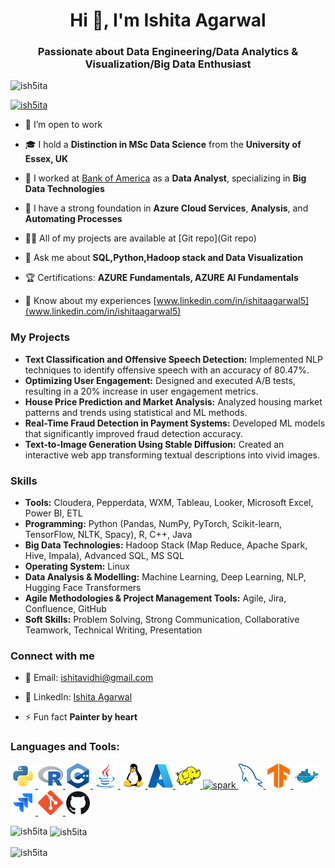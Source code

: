 <h1 align="center">Hi 👋, I'm Ishita Agarwal</h1>
<h3 align="center">Passionate about Data Engineering/Data Analytics & Visualization/Big Data Enthusiast</h3>

<p align="left"> <img src="https://komarev.com/ghpvc/?username=ish5ita&label=Profile%20views&color=0e75b6&style=flat" alt="ish5ita" /> </p>

<p align="left"> <a href="https://github.com/ryo-ma/github-profile-trophy"><img src="https://github-profile-trophy.vercel.app/?username=ish5ita" alt="ish5ita" /></a> </p>


- 🔭 I’m open to work
  
- 🎓 I hold a **Distinction in MSc Data Science** from the **University of Essex, UK**

- 👯 I worked at [Bank of America](https://www.bankofamerica.com/) as a **Data Analyst**, specializing in **Big Data Technologies**

- 🧠 I have a strong foundation in **Azure Cloud Services**, **Analysis**, and **Automating Processes**

- 👨‍💻 All of my projects are available at [Git repo](Git repo)

- 💬 Ask me about **SQL,Python,Hadoop stack and Data Visualization**
  
- 🏆 Certifications: **AZURE Fundamentals, AZURE AI Fundamentals**

- 📄 Know about my experiences [www.linkedin.com/in/ishitaagarwal5](www.linkedin.com/in/ishitaagarwal5)

### My Projects
- **Text Classification and Offensive Speech Detection:** Implemented NLP techniques to identify offensive speech with an accuracy of 80.47%.
- **Optimizing User Engagement:** Designed and executed A/B tests, resulting in a 20% increase in user engagement metrics.
- **House Price Prediction and Market Analysis:** Analyzed housing market patterns and trends using statistical and ML methods.
- **Real-Time Fraud Detection in Payment Systems:** Developed ML models that significantly improved fraud detection accuracy.
- **Text-to-Image Generation Using Stable Diffusion:** Created an interactive web app transforming textual descriptions into vivid images.

### Skills
- **Tools:** Cloudera, Pepperdata, WXM, Tableau, Looker, Microsoft Excel, Power BI, ETL
- **Programming:** Python (Pandas, NumPy, PyTorch, Scikit-learn, TensorFlow, NLTK, Spacy), R, C++, Java
- **Big Data Technologies:** Hadoop Stack (Map Reduce, Apache Spark, Hive, Impala), Advanced SQL, MS SQL
- **Operating System:** Linux
- **Data Analysis & Modelling:** Machine Learning, Deep Learning, NLP, Hugging Face Transformers
- **Agile Methodologies & Project Management Tools:** Agile, Jira, Confluence, GitHub
- **Soft Skills:** Problem Solving, Strong Communication, Collaborative Teamwork, Technical Writing, Presentation


### Connect with me
- 📧 Email: [ishitavidhi@gmail.com](mailto:ishitavidhi@gmail.com)
- 💼 LinkedIn: [Ishita Agarwal](https://www.linkedin.com/in/ishita-agarwal/)

- ⚡ Fun fact **Painter by heart**


<h3 align="left">Languages and Tools:</h3>
<p align="left"> 
  <a href="https://www.python.org" target="_blank" rel="noreferrer"> 
    <img src="https://raw.githubusercontent.com/devicons/devicon/master/icons/python/python-original.svg" alt="python" width="40" height="40"/> 
  </a> 
  <a href="https://www.r-project.org/" target="_blank" rel="noreferrer"> 
    <img src="https://raw.githubusercontent.com/devicons/devicon/master/icons/r/r-original.svg" alt="r" width="40" height="40"/>
  </a>
  <a href="https://www.w3schools.com/cpp/" target="_blank" rel="noreferrer"> 
    <img src="https://raw.githubusercontent.com/devicons/devicon/master/icons/cplusplus/cplusplus-original.svg" alt="cplusplus" width="40" height="40"/> 
  </a> 
  <a href="https://www.java.com/" target="_blank" rel="noreferrer"> 
    <img src="https://raw.githubusercontent.com/devicons/devicon/master/icons/java/java-original.svg" alt="java" width="40" height="40"/>
  </a> 
  <a href="https://www.linux.org/" target="_blank" rel="noreferrer"> 
    <img src="https://raw.githubusercontent.com/devicons/devicon/master/icons/linux/linux-original.svg" alt="linux" width="40" height="40"/>
  </a> 
  <a href="https://azure.microsoft.com/" target="_blank" rel="noreferrer"> 
    <img src="https://raw.githubusercontent.com/devicons/devicon/master/icons/azure/azure-original.svg" alt="azure" width="40" height="40"/>
  </a>
  <a href="https://hadoop.apache.org/" target="_blank" rel="noreferrer"> 
    <img src="https://raw.githubusercontent.com/devicons/devicon/master/icons/hadoop/hadoop-original.svg" alt="hadoop" width="40" height="40"/>
  </a>
  <a href="https://spark.apache.org/" target="_blank" rel="noreferrer"> 
    <img src="https://raw.githubusercontent.com/devicons/devicon/master/icons/spark/spark-original.svg" alt="spark" width="40" height="40"/>
  </a> 
  <a href="https://www.mysql.com/" target="_blank" rel="noreferrer"> 
    <img src="https://raw.githubusercontent.com/devicons/devicon/master/icons/mysql/mysql-original.svg" alt="mysql" width="40" height="40"/>
  </a> 
  <a href="https://www.tensorflow.org/" target="_blank" rel="noreferrer"> 
    <img src="https://raw.githubusercontent.com/devicons/devicon/master/icons/tensorflow/tensorflow-original.svg" alt="tensorflow" width="40" height="40"/>
  </a> 
  <a href="https://www.docker.com/" target="_blank" rel="noreferrer"> 
    <img src="https://raw.githubusercontent.com/devicons/devicon/master/icons/docker/docker-original.svg" alt="docker" width="40" height="40"/>
  </a>
  <a href="https://www.atlassian.com/software/jira" target="_blank" rel="noreferrer"> 
    <img src="https://raw.githubusercontent.com/devicons/devicon/master/icons/jira/jira-original.svg" alt="jira" width="40" height="40"/>
  </a>
  <a href="https://git-scm.com/" target="_blank" rel="noreferrer"> 
    <img src="https://raw.githubusercontent.com/devicons/devicon/master/icons/git/git-original.svg" alt="git" width="40" height="40"/>
  </a>
  <a href="https://github.com/" target="_blank" rel="noreferrer"> 
    <img src="https://raw.githubusercontent.com/devicons/devicon/master/icons/github/github-original.svg" alt="github" width="40" height="40"/>
  </a>
</p>


<p><img align="left" src="https://github-readme-stats.vercel.app/api/top-langs?username=ish5ita&show_icons=true&locale=en&layout=compact" alt="ish5ita" /></p>

<p>&nbsp;<img align="center" src="https://github-readme-stats.vercel.app/api?username=ish5ita&show_icons=true&locale=en" alt="ish5ita" /></p>

<p><img align="center" src="https://github-readme-streak-stats.herokuapp.com/?user=ish5ita&" alt="ish5ita" /></p>

